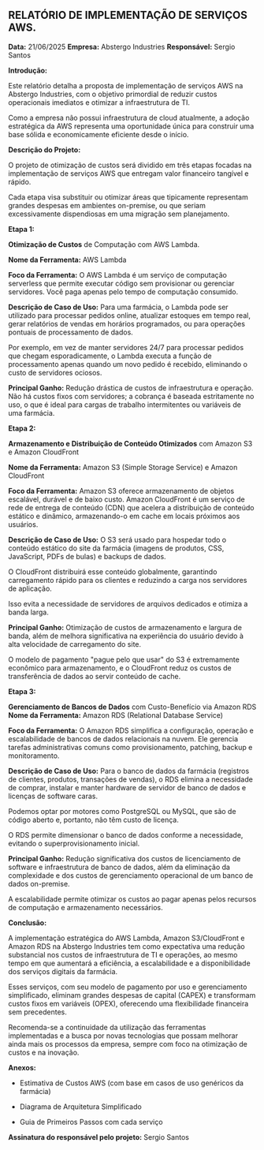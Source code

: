 ## RELATÓRIO DE IMPLEMENTAÇÃO DE SERVIÇOS AWS.

**Data:** 21/06/2025
**Empresa:** Abstergo Industries
**Responsável:** Sergio Santos

**Introdução:**

Este relatório detalha a proposta de implementação de serviços AWS na Abstergo Industries, com o objetivo primordial de reduzir custos operacionais imediatos e otimizar a infraestrutura de TI.

 Como a empresa não possui infraestrutura de cloud atualmente, a adoção estratégica da AWS representa uma oportunidade única para construir uma base sólida e economicamente eficiente desde o início.


**Descrição do Projeto:**

O projeto de otimização de custos será dividido em três etapas focadas na implementação de serviços AWS que entregam valor financeiro tangível e rápido.

 Cada etapa visa substituir ou otimizar áreas que tipicamente representam grandes despesas em ambientes 
on-premise, ou que seriam excessivamente dispendiosas em uma migração sem planejamento.


**Etapa 1:** 

**Otimização de Custos** de Computação com AWS Lambda.

**Nome da Ferramenta:** AWS Lambda

**Foco da Ferramenta:** O AWS Lambda é um serviço de computação serverless que permite executar código sem provisionar ou gerenciar servidores. Você paga apenas pelo tempo de computação consumido.

**Descrição de Caso de Uso:** Para uma farmácia, o Lambda pode ser utilizado para processar pedidos online, atualizar estoques em tempo real, gerar relatórios de vendas em horários programados, ou para operações pontuais de processamento de dados. 

Por exemplo, em vez de manter servidores 24/7 para processar pedidos que chegam esporadicamente, o Lambda executa a função de processamento apenas quando um novo pedido é recebido, eliminando o custo de servidores ociosos.

**Principal Ganho:** Redução drástica de custos de infraestrutura e operação. Não há custos fixos com servidores; a cobrança é baseada estritamente no uso, o que é ideal para cargas de trabalho intermitentes ou variáveis de uma farmácia.



**Etapa 2:**

**Armazenamento e Distribuição de Conteúdo Otimizados** com Amazon S3 e Amazon CloudFront

**Nome da Ferramenta:** Amazon S3 (Simple Storage Service) e Amazon CloudFront

**Foco da Ferramenta:** Amazon S3 oferece armazenamento de objetos escalável, durável e de baixo custo. Amazon CloudFront é um serviço de rede de entrega de conteúdo (CDN) que acelera a distribuição de conteúdo estático e dinâmico, armazenando-o em cache em locais próximos aos usuários.

**Descrição de Caso de Uso:** O S3 será usado para hospedar todo o conteúdo estático do site da farmácia (imagens de produtos, CSS, JavaScript, PDFs de bulas) e backups de dados.

 O CloudFront distribuirá esse conteúdo globalmente, garantindo carregamento rápido para os clientes e reduzindo a carga nos servidores de aplicação. 

Isso evita a necessidade de servidores de arquivos dedicados e otimiza a banda larga.

**Principal Ganho:** Otimização de custos de armazenamento e largura de banda, além de melhora significativa na experiência do usuário devido à alta velocidade de carregamento do site.

 O modelo de pagamento "pague pelo que usar" do S3 é extremamente econômico para armazenamento, e o CloudFront reduz os custos de transferência de dados ao servir conteúdo de cache.


**Etapa 3:**

**Gerenciamento de Bancos de Dados** com Custo-Benefício via Amazon RDS
**Nome da Ferramenta:** Amazon RDS (Relational Database Service)

**Foco da Ferramenta:** O Amazon RDS simplifica a configuração, operação e escalabilidade de bancos de dados relacionais na nuvem. 
Ele gerencia tarefas administrativas comuns como provisionamento, patching, backup e monitoramento.

**Descrição de Caso de Uso:** Para o banco de dados da farmácia (registros de clientes, produtos, transações de vendas), o RDS elimina a necessidade de comprar, instalar e manter hardware de servidor de banco de dados e licenças de software caras. 

Podemos optar por motores como PostgreSQL ou MySQL, que são de código aberto e, portanto, não têm custo de licença. 

O RDS permite dimensionar o banco de dados conforme a necessidade, evitando o superprovisionamento inicial.


**Principal Ganho:** Redução significativa dos custos de licenciamento de software e infraestrutura de banco de dados, além da eliminação da complexidade e dos custos de gerenciamento operacional de um banco de dados on-premise.

 A escalabilidade permite otimizar os custos ao pagar apenas pelos recursos de computação e armazenamento necessários.


**Conclusão:**

A implementação estratégica do AWS Lambda, Amazon S3/CloudFront e Amazon RDS na Abstergo Industries tem como expectativa uma redução substancial nos custos de infraestrutura de TI e operações, ao mesmo tempo em que aumentará a eficiência, a escalabilidade e a disponibilidade dos serviços digitais da farmácia.

Esses serviços, com seu modelo de pagamento por uso e gerenciamento simplificado, eliminam grandes despesas de capital (CAPEX) e transformam custos fixos em variáveis (OPEX), oferecendo uma flexibilidade financeira sem precedentes.


Recomenda-se a continuidade da utilização das ferramentas implementadas e a busca por novas tecnologias que possam melhorar ainda mais os processos da empresa, sempre com foco na otimização de custos e na inovação.


**Anexos:**

 * Estimativa de Custos AWS (com base em casos de uso genéricos da farmácia)

 * Diagrama de Arquitetura Simplificado

 * Guia de Primeiros Passos com cada serviço



**Assinatura do responsável pelo projeto:**
           Sergio Santos









